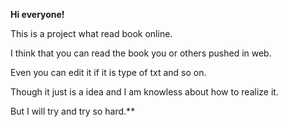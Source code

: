 **Hi everyone!**

This is a project what read book online.

I think that you can read the book you or others pushed in web.

Even you can edit it if it is type of txt and so on.

Though it just is a idea and I am knowless about how to realize it.

But I will try and try so hard.**
